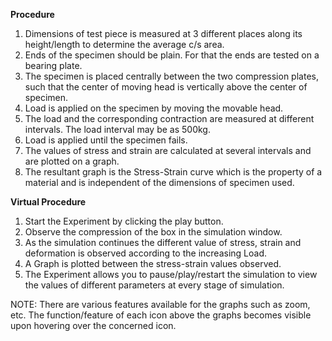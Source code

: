  
**Procedure**

1. Dimensions of test piece is measured at 3 different places along its height/length to determine the average c/s area.
2. Ends of the specimen should be plain. For that the ends are tested on a bearing plate.
3. The specimen is placed centrally between the two compression plates, such that the center of moving head is vertically above the center of specimen.
4. Load is applied on the specimen by moving the movable head.
5. The load and the corresponding contraction are measured at different intervals. The load interval may be as 500kg.
6. Load is applied until the specimen fails.
7. The values of stress and strain are calculated at several intervals and are plotted on a graph.
8. The resultant graph is the Stress-Strain curve which is the property of a material and is independent of the dimensions of specimen used. 

**Virtual Procedure**
1. Start the Experiment by clicking the play button.
2. Observe the compression of the box in the simulation window.
3. As the simulation continues the different value of stress, strain and deformation is observed according to the increasing Load.
4. A Graph is plotted between the stress-strain values observed.
5. The Experiment allows you to pause/play/restart the simulation to view the values of different parameters at every stage of simulation.

NOTE: There are various features available for the graphs such as zoom, etc. The function/feature of each icon above the graphs becomes visible upon hovering over the concerned icon.

